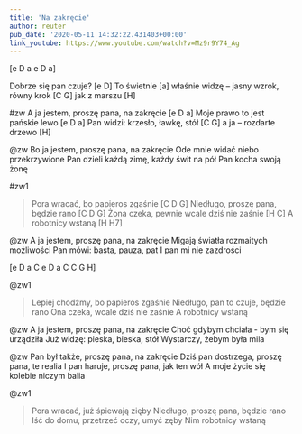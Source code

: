```yaml
---
title: 'Na zakręcie'
author: reuter
pub_date: '2020-05-11 14:32:22.431403+00:00'
link_youtube: https://www.youtube.com/watch?v=Mz9r9Y74_Ag
---
```


[e D a e D a]

Dobrze się pan czuje? [e D]
To świetnie [a]
właśnie widzę – jasny wzrok, równy krok [C G]
jak z marszu [H]

#zw
A ja jestem, proszę pana, na zakręcie [e D a]
Moje prawo to jest pańskie lewo [e D a]
Pan widzi: krzesło, ławkę, stół [C G]
a ja – rozdarte drzewo [H]

@zw
Bo ja jestem, proszę pana, na zakręcie 
Ode mnie widać niebo przekrzywione 
Pan dzieli każdą zimę, każdy świt na pół
Pan kocha swoją żonę 

#zw1
>Pora wracać, bo papieros zgaśnie [C D G]
>Niedługo, proszę pana, będzie rano [C D G]
>Żona czeka, pewnie wcale dziś nie zaśnie [H C]
>A robotnicy wstaną [H H7]

@zw
A ja jestem, proszę pana, na zakręcie 
Migają światła rozmaitych możliwości
Pan mówi: basta, pauza, pat
I pan mi nie zazdrości

[e D a C e D a C C G H]

@zw1
>Lepiej chodźmy, bo papieros zgaśnie
>Niedługo, pan to czuje, będzie rano
>Ona czeka, wcale dziś nie zaśnie
>A robotnicy wstaną

@zw
A ja jestem, proszę pana, na zakręcie
Choć gdybym chciała - bym się urządziła
Już widzę: pieska, bieska, stół
Wystarczy, żebym była mila

@zw
Pan był także, proszę pana, na zakręcie
Dziś pan dostrzega, proszę pana, te realia
I pan haruje, proszę pana, jak ten wół
A moje życie się kolebie niczym balia

@zw1
>Pora wracać, już śpiewają zięby
>Niedługo, proszę pana, będzie rano
>Iść do domu, przetrzeć oczy, umyć zęby
>Nim robotnicy wstaną
